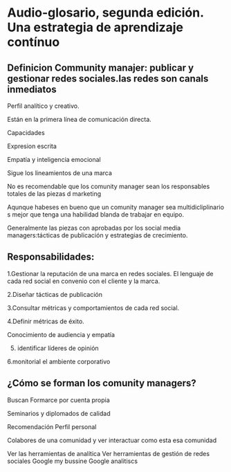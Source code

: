 # Audio-glosario, segunda edición. Una estrategia de aprendizaje contínuo

## Definicion Community manajer: publicar y gestionar redes sociales.las redes son canals inmediatos
Perfil analítico y creativo.

Están en la primera línea de comunicación directa.

Capacidades 

Expresion escrita

Empatía y inteligencia emocional 

Sigue los lineamientos de una marca 

No es recomendable que los comunity manager sean los responsables totales de las piezas d marketing

Aqunque habeses en bueno que un comunity manager sea multidicliplinario s mejor que tenga una habilidad blanda de trabajar en equipo.

Generalmente las piezas con aprobadas por los social media managers:tácticas de publicación y estrategias de crecimiento.

## Responsabilidades:
1.Gestionar la reputación de una marca en redes sociales.
El lenguaje de cada red social en convenio con el cliente y la marca.

2.Diseñar tácticas de publicación

3.Consultar métricas y comportamientos de cada red social.

4.Definir métricas de éxito.

  Conocimiento de audiencia y empatía

5. identificar líderes de opinión 

6.monitorial el ambiente corporativo


## ¿Cómo se forman los comunity managers?

Buscan Formarce por cuenta propia

Seminarios y diplomados de calidad 

Recomendación
Perfil personal

Colabores de una comunidad y ver interactuar como esta esa comunidad

Ver las herramientas de analítica 
Ver herramientas de gestión de redes sociales
Google my bussine
Google analitiscs 

